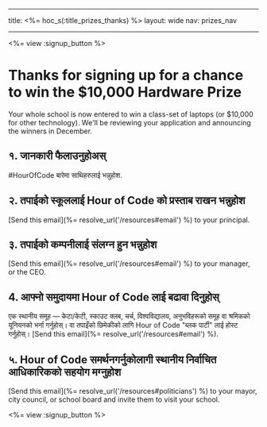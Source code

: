 * * *

title: <%= hoc_s(:title_prizes_thanks) %> layout: wide nav: prizes_nav

* * *

<%= view :signup_button %>

# Thanks for signing up for a chance to win the $10,000 Hardware Prize

Your whole school is now entered to win a class-set of laptops (or $10,000 for other technology). We'll be reviewing your application and announcing the winners in December.

## १. जानकारी फैलाउनुहोअस्

#HourOfCode बारेमा साथिहरुलाई भन्नुहोश.

## २. तपाईको स्कूललाई Hour of Code को प्रस्ताब राखन भन्नुहोश

[Send this email](%= resolve_url('/resources#email') %) to your principal.

## ३. तपाईको कम्पनीलाई संलग्न हुन भन्नुहोश

[Send this email](%= resolve_url('/resources#email') %) to your manager, or the CEO.

## 4. आफ्नो समुदायमा Hour of Code लाई बढावा दिनुहोस्

एक स्थानीय समूह — केटा/केटी, स्काउट क्लब, चर्च, विश्वविद्यालय, अनुभविहरूको समूह वा श्रमिकको यूनियनको भर्ना गर्नुहोस्। वा तपाइँको छिमेकीको लागि Hour of Code "ब्लक पार्टी" लाई होस्ट गर्नुहोस्। [Send this email](%= resolve_url('/resources#email') %).

## ५. Hour of Code समर्थनगर्नुकोलागी स्थानीय निर्वाचित आधिकारिकको सहयोग मग्नुहोश

[Send this email](%= resolve_url('/resources#politicians') %) to your mayor, city council, or school board and invite them to visit your school.

<%= view :signup_button %>
